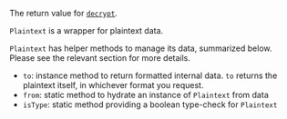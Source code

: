The return value for [`decrypt`]().

`Plaintext` is a wrapper for plaintext data.

`Plaintext` has helper methods to manage its data, summarized below. Please see the relevant section for more details.

- `to`: instance method to return formatted internal data. `to` returns the plaintext itself, in whichever format you request.
- `from`: static method to hydrate an instance of `Plaintext` from data
- `isType`: static method providing a boolean type-check for `Plaintext`
